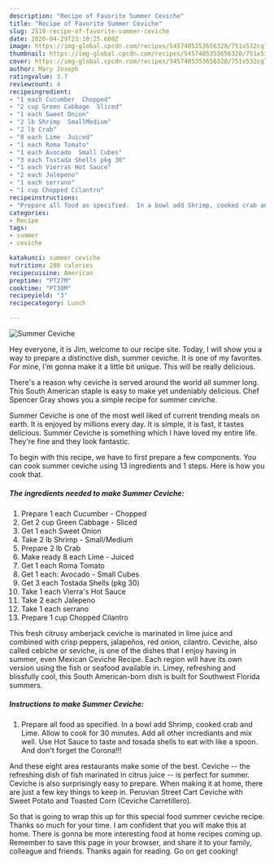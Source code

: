 ```yaml
---
description: "Recipe of Favorite Summer Ceviche"
title: "Recipe of Favorite Summer Ceviche"
slug: 2510-recipe-of-favorite-summer-ceviche
date: 2020-04-29T23:10:25.600Z
image: https://img-global.cpcdn.com/recipes/5457405353656320/751x532cq70/summer-ceviche-recipe-main-photo.jpg
thumbnail: https://img-global.cpcdn.com/recipes/5457405353656320/751x532cq70/summer-ceviche-recipe-main-photo.jpg
cover: https://img-global.cpcdn.com/recipes/5457405353656320/751x532cq70/summer-ceviche-recipe-main-photo.jpg
author: Mary Joseph
ratingvalue: 3.7
reviewcount: 4
recipeingredient:
- "1 each Cucumber  Chopped"
- "2 cup Green Cabbage  Sliced"
- "1 each Sweet Onion"
- "2 lb Shrimp  SmallMedium"
- "2 lb Crab"
- "8 each Lime  Juiced"
- "1 each Roma Tomato"
- "1 each Avocado  Small Cubes"
- "3 each Tostada Shells pkg 30"
- "1 each Vierras Hot Sauce"
- "2 each Jalepeno"
- "1 each serrano"
- "1 cup Chopped Cilantro"
recipeinstructions:
- "Prepare all food as specified.  In a bowl add Shrimp, cooked crab and Lime.  Allow to cook for 30 minutes.  Add all other incrediants and mix well.  Use Hot Sauce to taste and tosada shells to eat with like a spoon.  And don&#39;t forget the Corona!!!"
categories:
- Recipe
tags:
- summer
- ceviche

katakunci: summer ceviche 
nutrition: 280 calories
recipecuisine: American
preptime: "PT27M"
cooktime: "PT38M"
recipeyield: "3"
recipecategory: Lunch

---
```



![Summer Ceviche](https://img-global.cpcdn.com/recipes/5457405353656320/751x532cq70/summer-ceviche-recipe-main-photo.jpg)

Hey everyone, it is Jim, welcome to our recipe site. Today, I will show you a way to prepare a distinctive dish, summer ceviche. It is one of my favorites. For mine, I'm gonna make it a little bit unique. This will be really delicious.

There&#39;s a reason why ceviche is served around the world all summer long. This South American staple is easy to make yet undeniably delicious. Chef Spencer Gray shows you a simple recipe for summer ceviche.

Summer Ceviche is one of the most well liked of current trending meals on earth. It is enjoyed by millions every day. It is simple, it is fast, it tastes delicious. Summer Ceviche is something which I have loved my entire life. They're fine and they look fantastic.


To begin with this recipe, we have to first prepare a few components. You can cook summer ceviche using 13 ingredients and 1 steps. Here is how you cook that.

<!--inarticleads1-->

##### The ingredients needed to make Summer Ceviche:

1. Prepare 1 each Cucumber - Chopped
1. Get 2 cup Green Cabbage - Sliced
1. Get 1 each Sweet Onion
1. Take 2 lb Shrimp - Small/Medium
1. Prepare 2 lb Crab
1. Make ready 8 each Lime - Juiced
1. Get 1 each Roma Tomato
1. Get 1 each: Avocado - Small Cubes
1. Get 3 each Tostada Shells (pkg 30)
1. Take 1 each Vierra&#39;s Hot Sauce
1. Take 2 each Jalepeno
1. Take 1 each serrano
1. Prepare 1 cup Chopped Cilantro


This fresh citrusy amberjack ceviche is marinated in lime juice and combined with crisp peppers, jalapeños, red onion, cilantro. Ceviche, also called cebiche or seviche, is one of the dishes that I enjoy having in summer, even Mexican Ceviche Recipe. Each region will have its own version using the fish or seafood available in. Limey, refreshing and blissfully cool, this South American-born dish is built for Southwest Florida summers. 

<!--inarticleads2-->

##### Instructions to make Summer Ceviche:

1. Prepare all food as specified.  In a bowl add Shrimp, cooked crab and Lime.  Allow to cook for 30 minutes.  Add all other incrediants and mix well.  Use Hot Sauce to taste and tosada shells to eat with like a spoon.  And don&#39;t forget the Corona!!!


And these eight area restaurants make some of the best. Ceviche -- the refreshing dish of fish marinated in citrus juice -- is perfect for summer. Ceviche is also surprisingly easy to prepare. When making it at home, there are just a few key things to keep in. Peruvian Street Cart Ceviche with Sweet Potato and Toasted Corn (Ceviche Carretillero). 

So that is going to wrap this up for this special food summer ceviche recipe. Thanks so much for your time. I am confident that you will make this at home. There is gonna be more interesting food at home recipes coming up. Remember to save this page in your browser, and share it to your family, colleague and friends. Thanks again for reading. Go on get cooking!
